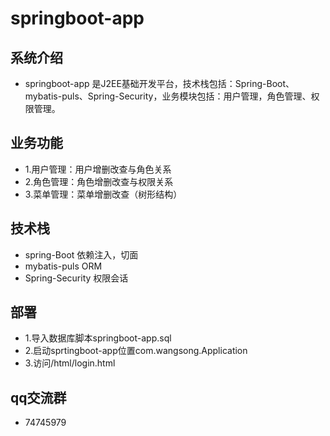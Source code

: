 # springboot-app

## 系统介绍

- springboot-app 是J2EE基础开发平台，技术栈包括：Spring-Boot、mybatis-puls、Spring-Security，业务模块包括：用户管理，角色管理、权限管理。

## 业务功能

- 1.用户管理：用户增删改查与角色关系
- 2.角色管理：角色增删改查与权限关系
- 3.菜单管理：菜单增删改查（树形结构）

## 技术栈

- spring-Boot 依赖注入，切面
- mybatis-puls ORM 
- Spring-Security 权限会话

## 部署

- 1.导入数据库脚本springboot-app.sql
- 2.启动sprtingboot-app位置com.wangsong.Application
- 3.访问/html/login.html

## qq交流群

- 74745979
